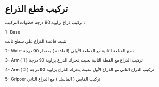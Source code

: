 # تركيب قطع الذراع
تركيب ذراع بزاوية 90 درجة
خطوات التركيب :

1- Base

تثبيت قاعدة الذراع على سطح ثابت

2- Waist
دمج القطعة الثانية مع القطعة الأولى (القاعدة ) بمقدار 90 درجة

3- Arm ( 1 )
تركيب الذراع مع القطة الثانية بحيث يتحرك الذراع بزاوية 90 درجة

4- Arm ( 2 )
تركيب الذراع الثاني مع الذراع الأول بحيث يتحرك الذراع بزاوية 90 درجة

5- Gripper
تركيب القابض ( الماسك ) مع الذراع الثاني 
